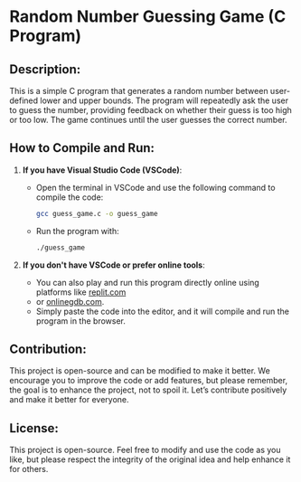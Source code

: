 # Random Number Guessing Game (C Program)

## Description:
This is a simple C program that generates a random number between user-defined lower and upper bounds. 
The program will repeatedly ask the user to guess the number, providing feedback on whether their guess is too high or too low. 
The game continues until the user guesses the correct number.

## How to Compile and Run:

1. **If you have Visual Studio Code (VSCode)**:
   - Open the terminal in VSCode and use the following command to compile the code:
     ```bash
     gcc guess_game.c -o guess_game
     ```
   - Run the program with:
     ```bash
     ./guess_game
     ```

2. **If you don't have VSCode or prefer online tools**:
   - You can also play and run this program directly online using platforms like [replit.com](https://replit.com/)
   - or [onlinegdb.com](https://www.onlinegdb.com/online_c_compiler).
   - Simply paste the code into the editor, and it will compile and run the program in the browser.

## Contribution:
This project is open-source and can be modified to make it better.
We encourage you to improve the code or add features, but please remember, the goal is to enhance the project, not to spoil it.
Let’s contribute positively and make it better for everyone.

## License:
This project is open-source. Feel free to modify and use the code as you like, but please respect the integrity of the original idea and help enhance it for others.
